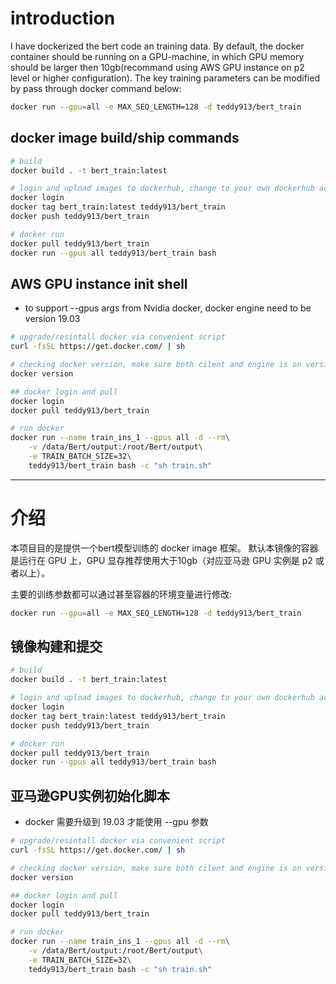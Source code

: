 # introduction

I have dockerized the bert code an training data.
By default, the docker container should be running on a GPU-machine, in which GPU memory should be larger then 10gb(recommand using AWS GPU instance on p2 level or higher configuration). 
The key training parameters can be modified by pass through docker command below:

```bash
docker run --gpu=all -e MAX_SEQ_LENGTH=128 -d teddy913/bert_train
```

## docker image build/ship commands

```bash
# build 
docker build . -t bert_train:latest

# login and upload images to dockerhub, change to your own dockerhub account accordingly
docker login 
docker tag bert_train:latest teddy913/bert_train
docker push teddy913/bert_train

# docker run
docker pull teddy913/bert_train
docker run --gpus all teddy913/bert_train bash
```

## AWS GPU instance init shell

- to support --gpus args from Nvidia docker, docker engine need to be version 19.03

```bash
# upgrade/resintall docker via convenient script
curl -fsSL https://get.docker.com/ | sh

# checking docker version, make sure both cilent and engine is on version 19.03
docker version

## docker login and pull
docker login
docker pull teddy913/bert_train

# run docker 
docker run --name train_ins_1 --gpus all -d --rm\
    -v /data/Bert/output:/root/Bert/output\
    -e TRAIN_BATCH_SIZE=32\
    teddy913/bert_train bash -c "sh train.sh"
```


-------
# 介绍

本项目目的是提供一个bert模型训练的 docker image 框架。
默认本镜像的容器是运行在 GPU 上，GPU 显存推荐使用大于10gb（对应亚马逊 GPU 实例是 p2 或者以上）。

主要的训练参数都可以通过甚至容器的环境变量进行修改:

```bash
docker run --gpu=all -e MAX_SEQ_LENGTH=128 -d teddy913/bert_train
```

## 镜像构建和提交

```bash
# build 
docker build . -t bert_train:latest

# login and upload images to dockerhub, change to your own dockerhub account accordingly
docker login 
docker tag bert_train:latest teddy913/bert_train
docker push teddy913/bert_train

# docker run
docker pull teddy913/bert_train
docker run --gpus all teddy913/bert_train bash
```

## 亚马逊GPU实例初始化脚本

- docker 需要升级到 19.03 才能使用 --gpu 参数

```bash
# upgrade/resintall docker via convenient script
curl -fsSL https://get.docker.com/ | sh

# checking docker version, make sure both cilent and engine is on version 19.03
docker version

## docker login and pull
docker login
docker pull teddy913/bert_train

# run docker 
docker run --name train_ins_1 --gpus all -d --rm\
    -v /data/Bert/output:/root/Bert/output\
    -e TRAIN_BATCH_SIZE=32\
    teddy913/bert_train bash -c "sh train.sh"
```
